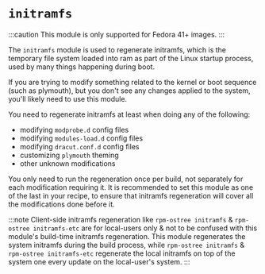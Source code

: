 # `initramfs`

:::caution
This module is only supported for Fedora 41+ images.
:::

The `initramfs` module is used to regenerate initramfs, which is the temporary file system loaded into ram as part of the Linux startup process, used by many things happening during boot. 

If you are trying to modify something related to the kernel or boot sequence (such as plymouth), but you don't see any changes applied to the system, you'll likely need to use this module.

You need to regenerate initramfs at least when doing any of the following:
- modifying `modprobe.d` config files
- modifying `modules-load.d` config files
- modifying `dracut.conf.d` config files
- customizing `plymouth` theming
- other unknown modifications

You only need to run the regeneration once per build, not separately for each modification requiring it. It is recommended to set this module as one of the last in your recipe, to ensure that initramfs regeneration will cover all the modifications done before it.

:::note
Client-side initramfs regeneration like `rpm-ostree initramfs` & `rpm-ostree initramfs-etc` are for local-users only & not to be confused with this module's build-time initramfs regeneration.
This module regenerates the system initramfs during the build process, while `rpm-ostree initramfs` & `rpm-ostree initramfs-etc` regenerate the local initramfs on top of the system one every update on the local-user's system.
:::
